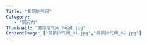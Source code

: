 ```yaml
---
Title: "黄铜排气阀"
Category:
   - "铜阀门"
Thumbnail: "黄铜排气阀_head.jpg"
ContentImage: ["黄铜排气阀_01.jpg","黄铜排气阀_02.jpg"]
---
```

